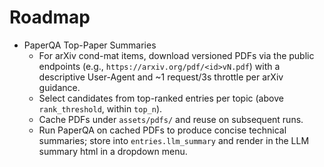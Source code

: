 # Roadmap
  - PaperQA Top-Paper Summaries
    - For arXiv cond-mat items, download versioned PDFs via the public endpoints (e.g., `https://arxiv.org/pdf/<id>vN.pdf`) with a descriptive User-Agent and ~1 request/3s throttle per arXiv guidance.
    - Select candidates from top-ranked entries per topic (above `rank_threshold`, within `top_n`).
    - Cache PDFs under `assets/pdfs/` and reuse on subsequent runs.
    - Run PaperQA on cached PDFs to produce concise technical summaries; store into `entries.llm_summary` and render in the LLM summary html in a dropdown menu.
